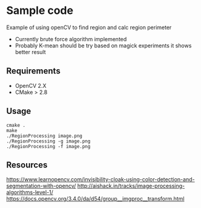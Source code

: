 # Sample code 
Example of using openCV to find region and calc region perimeter
- Currently brute force algorithm implemented
- Probably K-mean should be try based on magick experiments it shows better result

## Requirements
- OpenCV 2.X
- CMake > 2.8

## Usage
    cmake .
    make
    ./RegionProcessing image.png
    ./RegionProcessing -g image.png
    ./RegionProcessing -f image.png

## Resources
https://www.learnopencv.com/invisibility-cloak-using-color-detection-and-segmentation-with-opencv/
http://aishack.in/tracks/image-processing-algorithms-level-1/
https://docs.opencv.org/3.4.0/da/d54/group__imgproc__transform.html